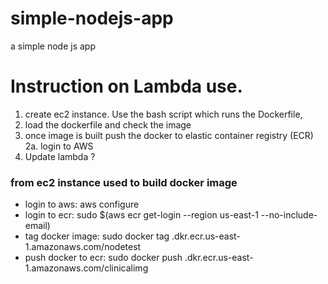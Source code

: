 # simple-nodejs-app

a simple node js app

# Instruction on Lambda use.

1. create ec2 instance. Use the bash script which runs the Dockerfile,
2. load the dockerfile and check the image
3. once image is built push the docker to elastic container registry (ECR)
   2a. login to AWS
4. Update lambda ?

### from ec2 instance used to build docker image

- login to aws: aws configure
- login to ecr: sudo $(aws ecr get-login --region us-east-1 --no-include-email)
- tag docker image: sudo docker tag <ImageID> <AwsAccountID>.dkr.ecr.us-east-1.amazonaws.com/nodetest
- push docker to ecr: sudo docker push <AWS-Account-ID>.dkr.ecr.us-east-1.amazonaws.com/clinicalimg
